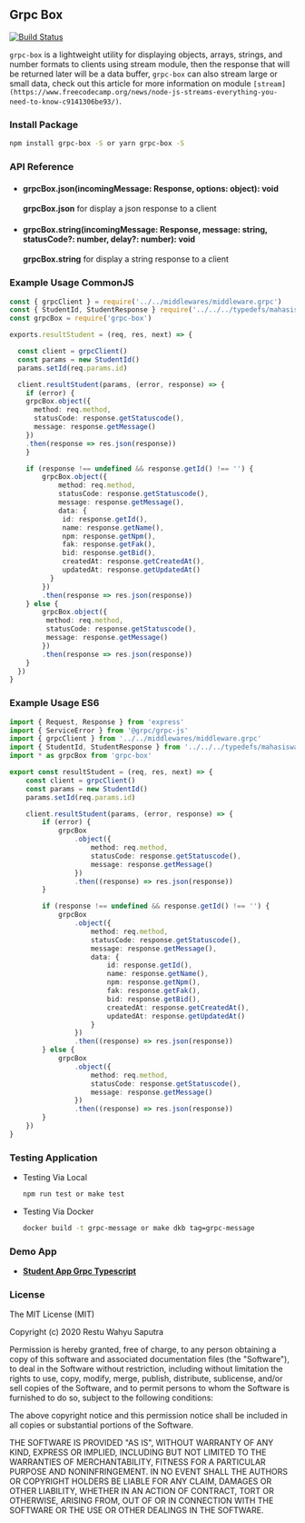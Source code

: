 ## Grpc Box

[![Build Status](https://travis-ci.org/restuwahyu13/grpc-message.svg?branch=main)](https://travis-ci.org/restuwahyu13/grpc-message)

`grpc-box` is a lightweight utility for displaying objects, arrays, strings, and number formats to clients using stream module,
then the response that will be returned later will be a data buffer, `grpc-box` can also stream large or small data, check out
this article for more information on module
`[stream](https://www.freecodecamp.org/news/node-js-streams-everything-you-need-to-know-c9141306be93/)`.

### Install Package

```sh
npm install grpc-box -S or yarn grpc-box -S
```

### API Reference

- #### grpcBox.json(incomingMessage: Response, options: object): void

  **grpcBox.json** for display a json response to a client

- #### grpcBox.string(incomingMessage: Response, message: string, statusCode?: number, delay?: number): void

  **grpcBox.string** for display a string response to a client

### Example Usage CommonJS

```typescript
const { grpcClient } = require('../../middlewares/middleware.grpc')
const { StudentId, StudentResponse } require('../../../typedefs/mahasiswa_pb')
const grpcBox = require('grpc-box')

exports.resultStudent = (req, res, next) => {

  const client = grpcClient()
  const params = new StudentId()
  params.setId(req.params.id)

  client.resultStudent(params, (error, response) => {
	if (error) {
	grpcBox.object({
	  method: req.method,
	  statusCode: response.getStatuscode(),
	  message: response.getMessage()
	})
	.then(response => res.json(response))
	}

	if (response !== undefined && response.getId() !== '') {
		grpcBox.object({
			method: req.method,
			statusCode: response.getStatuscode(),
			message: response.getMessage(),
			data: {
			 id: response.getId(),
			 name: response.getName(),
			 npm: response.getNpm(),
			 fak: response.getFak(),
			 bid: response.getBid(),
			 createdAt: response.getCreatedAt(),
			 updatedAt: response.getUpdatedAt()
		  }
		})
		.then(response => res.json(response))
	} else {
		grpcBox.object({
		 method: req.method,
		 statusCode: response.getStatuscode(),
		 message: response.getMessage()
		})
		.then(response => res.json(response))
	}
  })
}
```

### Example Usage ES6

```typescript
import { Request, Response } from 'express'
import { ServiceError } from '@grpc/grpc-js'
import { grpcClient } from '../../middlewares/middleware.grpc'
import { StudentId, StudentResponse } from '../../../typedefs/mahasiswa_pb'
import * as grpcBox from 'grpc-box'

export const resultStudent = (req, res, next) => {
	const client = grpcClient()
	const params = new StudentId()
	params.setId(req.params.id)

	client.resultStudent(params, (error, response) => {
		if (error) {
			grpcBox
				.object({
					method: req.method,
					statusCode: response.getStatuscode(),
					message: response.getMessage()
				})
				.then((response) => res.json(response))
		}

		if (response !== undefined && response.getId() !== '') {
			grpcBox
				.object({
					method: req.method,
					statusCode: response.getStatuscode(),
					message: response.getMessage(),
					data: {
						id: response.getId(),
						name: response.getName(),
						npm: response.getNpm(),
						fak: response.getFak(),
						bid: response.getBid(),
						createdAt: response.getCreatedAt(),
						updatedAt: response.getUpdatedAt()
					}
				})
				.then((response) => res.json(response))
		} else {
			grpcBox
				.object({
					method: req.method,
					statusCode: response.getStatuscode(),
					message: response.getMessage()
				})
				.then((response) => res.json(response))
		}
	})
}
```

### Testing Application

- Testing Via Local

  ```sh
  npm run test or make test
  ```

- Testing Via Docker

  ```sh
  docker build -t grpc-message or make dkb tag=grpc-message
  ```

### Demo App

- **[Student App Grpc Typescript](https://github.com/restuwahyu13/express-grpc-rest-api)**

### License

The MIT License (MIT)

Copyright (c) 2020 Restu Wahyu Saputra

Permission is hereby granted, free of charge, to any person obtaining a copy of this software and associated documentation files
(the "Software"), to deal in the Software without restriction, including without limitation the rights to use, copy, modify,
merge, publish, distribute, sublicense, and/or sell copies of the Software, and to permit persons to whom the Software is
furnished to do so, subject to the following conditions:

The above copyright notice and this permission notice shall be included in all copies or substantial portions of the Software.

THE SOFTWARE IS PROVIDED "AS IS", WITHOUT WARRANTY OF ANY KIND, EXPRESS OR IMPLIED, INCLUDING BUT NOT LIMITED TO THE WARRANTIES OF
MERCHANTABILITY, FITNESS FOR A PARTICULAR PURPOSE AND NONINFRINGEMENT. IN NO EVENT SHALL THE AUTHORS OR COPYRIGHT HOLDERS BE
LIABLE FOR ANY CLAIM, DAMAGES OR OTHER LIABILITY, WHETHER IN AN ACTION OF CONTRACT, TORT OR OTHERWISE, ARISING FROM, OUT OF OR IN
CONNECTION WITH THE SOFTWARE OR THE USE OR OTHER DEALINGS IN THE SOFTWARE.
